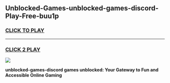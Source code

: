 
## Unblocked-Games-unblocked-games-discord-Play-Free-buu1p
<h3>
<a href="https://premium76.site?title=unblocked-games-discord&ref=17A">CLICK TO PLAY</a></h3>
<hr>

<h3>
<a href="https://premium76.site?title=unblocked-games-discord&ref=17A">CLICK 2 PLAY</a>
  
</h3>

<a href="https://premium76.site?title=unblocked-games-discord&ref=17A"><img src="https://clearcache.store/games.png"></a>


**unblocked-games-discord games unblocked: Your Gateway to Fun and Accessible Online Gaming**

